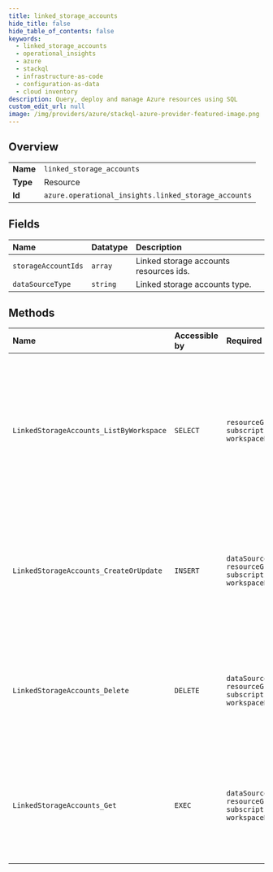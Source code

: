 ```yaml
---
title: linked_storage_accounts
hide_title: false
hide_table_of_contents: false
keywords:
  - linked_storage_accounts
  - operational_insights
  - azure    
  - stackql
  - infrastructure-as-code
  - configuration-as-data
  - cloud inventory
description: Query, deploy and manage Azure resources using SQL
custom_edit_url: null
image: /img/providers/azure/stackql-azure-provider-featured-image.png
---
```

  
    

## Overview
<table><tbody>
<tr><td><b>Name</b></td><td><code>linked_storage_accounts</code></td></tr>
<tr><td><b>Type</b></td><td>Resource</td></tr>
<tr><td><b>Id</b></td><td><code>azure.operational_insights.linked_storage_accounts</code></td></tr>
</tbody></table>

## Fields
| Name | Datatype | Description |
|:-----|:---------|:------------|
| `storageAccountIds` | `array` | Linked storage accounts resources ids. |
| `dataSourceType` | `string` | Linked storage accounts type. |
## Methods
| Name | Accessible by | Required Params | Description |
|:-----|:--------------|:----------------|:------------|
| `LinkedStorageAccounts_ListByWorkspace` | `SELECT` | `resourceGroupName, subscriptionId, workspaceName` | Gets all linked storage accounts associated with the specified workspace, storage accounts will be sorted by their data source type. |
| `LinkedStorageAccounts_CreateOrUpdate` | `INSERT` | `dataSourceType, resourceGroupName, subscriptionId, workspaceName` | Create or Update a link relation between current workspace and a group of storage accounts of a specific data source type. |
| `LinkedStorageAccounts_Delete` | `DELETE` | `dataSourceType, resourceGroupName, subscriptionId, workspaceName` | Deletes all linked storage accounts of a specific data source type associated with the specified workspace. |
| `LinkedStorageAccounts_Get` | `EXEC` | `dataSourceType, resourceGroupName, subscriptionId, workspaceName` | Gets all linked storage account of a specific data source type associated with the specified workspace. |
